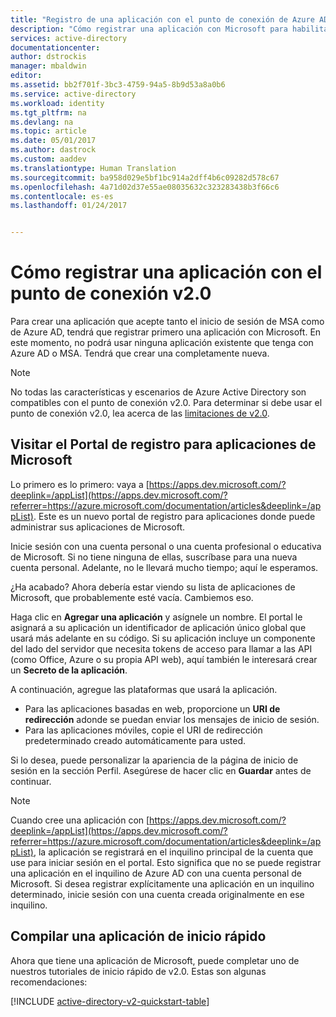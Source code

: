 ```yaml
---
title: "Registro de una aplicación con el punto de conexión de Azure AD v2.0 mediante el portal | Microsoft Docs"
description: "Cómo registrar una aplicación con Microsoft para habilitar el inicio de sesión y obtener acceso a servicios de Microsoft con el punto de conexión v2.0"
services: active-directory
documentationcenter: 
author: dstrockis
manager: mbaldwin
editor: 
ms.assetid: bb2f701f-3bc3-4759-94a5-8b9d53a8a0b6
ms.service: active-directory
ms.workload: identity
ms.tgt_pltfrm: na
ms.devlang: na
ms.topic: article
ms.date: 05/01/2017
ms.author: dastrock
ms.custom: aaddev
ms.translationtype: Human Translation
ms.sourcegitcommit: ba958d029e5bf1bc914a2dff4b6c09282d578c67
ms.openlocfilehash: 4a71d02d37e55ae08035632c323283438b3f66c6
ms.contentlocale: es-es
ms.lasthandoff: 01/24/2017


---
```

# <a name="how-to-register-an-app-with-the-v20-endpoint"></a>Cómo registrar una aplicación con el punto de conexión v2.0
Para crear una aplicación que acepte tanto el inicio de sesión de MSA como de Azure AD, tendrá que registrar primero una aplicación con Microsoft.  En este momento, no podrá usar ninguna aplicación existente que tenga con Azure AD o MSA. Tendrá que crear una completamente nueva.

> [!NOTE]
> No todas las características y escenarios de Azure Active Directory son compatibles con el punto de conexión v2.0.  Para determinar si debe usar el punto de conexión v2.0, lea acerca de las [limitaciones de v2.0](active-directory-v2-limitations.md).
> 
> 

## <a name="visit-the-microsoft-app-registration-portal"></a>Visitar el Portal de registro para aplicaciones de Microsoft
Lo primero es lo primero: vaya a [https://apps.dev.microsoft.com/?deeplink=/appList](https://apps.dev.microsoft.com/?referrer=https://azure.microsoft.com/documentation/articles&deeplink=/appList).  Este es un nuevo portal de registro para aplicaciones donde puede administrar sus aplicaciones de Microsoft.

Inicie sesión con una cuenta personal o una cuenta profesional o educativa de Microsoft.  Si no tiene ninguna de ellas, suscríbase para una nueva cuenta personal. Adelante, no le llevará mucho tiempo; aquí le esperamos.

¿Ha acabado? Ahora debería estar viendo su lista de aplicaciones de Microsoft, que probablemente esté vacía.  Cambiemos eso.

Haga clic en **Agregar una aplicación** y asígnele un nombre.  El portal le asignará a su aplicación un identificador de aplicación único global que usará más adelante en su código.  Si su aplicación incluye un componente del lado del servidor que necesita tokens de acceso para llamar a las API (como Office, Azure o su propia API web), aquí también le interesará crear un **Secreto de la aplicación**.

A continuación, agregue las plataformas que usará la aplicación.

* Para las aplicaciones basadas en web, proporcione un **URI de redirección** adonde se puedan enviar los mensajes de inicio de sesión.
* Para las aplicaciones móviles, copie el URI de redirección predeterminado creado automáticamente para usted.

Si lo desea, puede personalizar la apariencia de la página de inicio de sesión en la sección Perfil.  Asegúrese de hacer clic en **Guardar** antes de continuar.

> [!NOTE]
> Cuando cree una aplicación con [https://apps.dev.microsoft.com/?deeplink=/appList](https://apps.dev.microsoft.com/?referrer=https://azure.microsoft.com/documentation/articles&deeplink=/appList), la aplicación se registrará en el inquilino principal de la cuenta que use para iniciar sesión en el portal.  Esto significa que no se puede registrar una aplicación en el inquilino de Azure AD con una cuenta personal de Microsoft.  Si desea registrar explícitamente una aplicación en un inquilino determinado, inicie sesión con una cuenta creada originalmente en ese inquilino.
> 
> 

## <a name="build-a-quick-start-app"></a>Compilar una aplicación de inicio rápido
Ahora que tiene una aplicación de Microsoft, puede completar uno de nuestros tutoriales de inicio rápido de v2.0.  Estas son algunas recomendaciones:

[!INCLUDE [active-directory-v2-quickstart-table](../../../includes/active-directory-v2-quickstart-table.md)]


